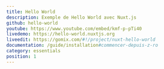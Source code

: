 ```yaml
---
title: Hello World
description: Exemple de Hello World avec Nuxt.js
github: hello-world
youtube: https://www.youtube.com/embed/kmf-p-pTi40
livedemo: https://hello-world.nuxtjs.org
liveedit: https://gomix.com/#!/project/nuxt-hello-world
documentation: /guide/installation#commencer-depuis-z-ro
category: essentials
position: 1
---
```

